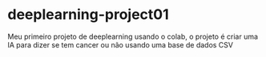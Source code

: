 # deeplearning-project01
Meu primeiro projeto de deeplearning usando o colab, o projeto é criar uma IA para dizer se tem cancer ou não usando uma base de dados CSV
